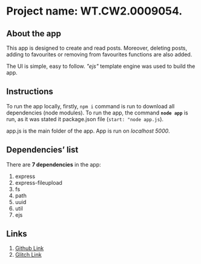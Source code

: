 # Project name: WT.CW2.0009054. 

## About the app
This app is designed to create and read posts. Moreover, deleting posts, adding to favourites or removing from favourites functions are also added. 

The UI is simple, easy to follow. *"ejs"* template engine was used to build the app. 

## Instructions
To run the app locally, firstly, `npm i` command is run to download all dependencies (node modules).
To run the app, the command **`node app`** is run, as it was stated it package.json file (`start: "node app.js`).

app.js is the main folder of the app. App is run on *localhost 5000*. 

## Dependencies’ list

There are **7 dependencies** in the app:
 1. express 
 2. express-fileupload 
 3. fs
 4. path
 5. uuid 
 6. util
 7. ejs

## Links

1. [Github Link](https://github.com/doramakh/WT.CW2.0009054)
2. [Glitch Link](https://wt-cw2-00009054.glitch.me/)